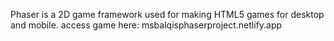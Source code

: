 Phaser is a 2D game framework used for making HTML5 games for desktop and mobile.
access game here: msbalqisphaserproject.netlify.app
